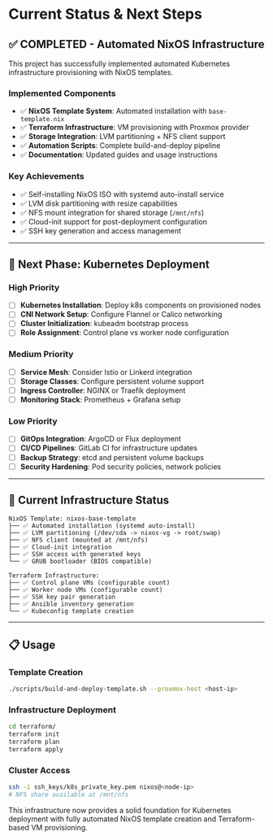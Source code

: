 # Current Status & Next Steps

## ✅ **COMPLETED - Automated NixOS Infrastructure**

This project has successfully implemented automated Kubernetes infrastructure provisioning with NixOS templates.

### **Implemented Components**
- ✅ **NixOS Template System**: Automated installation with `base-template.nix`
- ✅ **Terraform Infrastructure**: VM provisioning with Proxmox provider
- ✅ **Storage Integration**: LVM partitioning + NFS client support
- ✅ **Automation Scripts**: Complete build-and-deploy pipeline
- ✅ **Documentation**: Updated guides and usage instructions

### **Key Achievements**
- ✅ Self-installing NixOS ISO with systemd auto-install service
- ✅ LVM disk partitioning with resize capabilities
- ✅ NFS mount integration for shared storage (`/mnt/nfs`)
- ✅ Cloud-init support for post-deployment configuration
- ✅ SSH key generation and access management

---

## 🚀 **Next Phase: Kubernetes Deployment**

### **High Priority**
- [ ] **Kubernetes Installation**: Deploy k8s components on provisioned nodes
- [ ] **CNI Network Setup**: Configure Flannel or Calico networking
- [ ] **Cluster Initialization**: kubeadm bootstrap process
- [ ] **Role Assignment**: Control plane vs worker node configuration

### **Medium Priority**
- [ ] **Service Mesh**: Consider Istio or Linkerd integration
- [ ] **Storage Classes**: Configure persistent volume support
- [ ] **Ingress Controller**: NGINX or Traefik deployment
- [ ] **Monitoring Stack**: Prometheus + Grafana setup

### **Low Priority**
- [ ] **GitOps Integration**: ArgoCD or Flux deployment
- [ ] **CI/CD Pipelines**: GitLab CI for infrastructure updates
- [ ] **Backup Strategy**: etcd and persistent volume backups
- [ ] **Security Hardening**: Pod security policies, network policies

---

## 🔧 **Current Infrastructure Status**

```
NixOS Template: nixos-base-template
├── ✅ Automated installation (systemd auto-install)
├── ✅ LVM partitioning (/dev/sda -> nixos-vg -> root/swap)
├── ✅ NFS client (mounted at /mnt/nfs)
├── ✅ Cloud-init integration
├── ✅ SSH access with generated keys
└── ✅ GRUB bootloader (BIOS compatible)

Terraform Infrastructure:
├── ✅ Control plane VMs (configurable count)
├── ✅ Worker node VMs (configurable count)  
├── ✅ SSH key pair generation
├── ✅ Ansible inventory generation
└── ✅ Kubeconfig template creation
```

---

## 📋 **Usage**

### **Template Creation**
```bash
./scripts/build-and-deploy-template.sh --proxmox-host <host-ip>
```

### **Infrastructure Deployment**  
```bash
cd terraform/
terraform init
terraform plan
terraform apply
```

### **Cluster Access**
```bash
ssh -i ssh_keys/k8s_private_key.pem nixos@<node-ip>
# NFS share available at /mnt/nfs
```

This infrastructure now provides a solid foundation for Kubernetes deployment with fully automated NixOS template creation and Terraform-based VM provisioning.